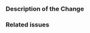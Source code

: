 <!-- Thank you for submitting a PR! Before submitting, please provide the following information -->

### Description of the Change

<!--
Please thoroughly describe the change that is being made and what the code is doing.  If it is not clear what the code is doing, the pull request may be closed at the maintainers' discretion.
-->

### Related issues

<!-- **Does this close any open issues?** If so, list them here. -->

